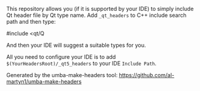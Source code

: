 This repository allows you (if it is supported by your IDE) to simply include Qt header file by Qt type name.
Add `_qt_headers` to C++ include search path and then type:

  #include <qt/Q
  
And then your IDE will suggest a suitable types for you.

All you need to configure your IDE is to add `$(YourHeadersRoot)/_qt5_headers` to your IDE `Include Path`.

Generated by the umba-make-headers tool: https://github.com/al-martyn1/umba-make-headers
